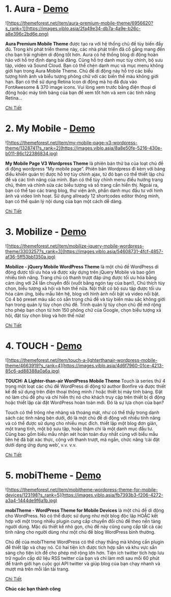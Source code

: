 # 1. Aura - [Demo](https://themeforest.net/item/aura-premium-mobile-theme/6956620?s_rank=1)
![https://themeforest.net/item/aura-premium-mobile-theme/6956620?s_rank=1](https://images.viblo.asia/2fa49e34-db7a-4a9e-b26c-a8e396c2bd6e.png)

**Aura Premium Mobile Theme** được tạo ra với hệ thống chủ đề tùy biến đầy đủ. Trong khi phát triển theme này, các nhà phát triển đã cố gắng mang đến cho bạn trải nghiệm di động tốt hơn. Aura có hệ thống blog di động hoàn hảo với hỗ trợ định dạng bài đăng. Cũng hỗ trợ danh mục tùy chỉnh, bộ sưu tập, video và Sound Cloud. Bạn có thể chèn danh mục và mục menu không giới hạn trong Aura Mobile Theme. Chủ đề di động này hỗ trợ các biểu tượng hình ảnh và biểu tượng phông chữ với các biến thể màu không giới hạn. Bạn có thể sử dụng Retina Icon di động mà họ đã đưa vào FontAwesome & 370 image icons. Vui lòng xem trước bằng điện thoại di động hoặc máy tính bảng của bạn để xem tốt hơn và xem các tính năng Retina… 

[Chi Tiết](https://themeforest.net/item/aura-premium-mobile-theme/6956620?s_rank=1)

# 2. My Mobile - [Demo](https://themeforest.net/item/my-mobile-page-v3-wordpress-theme/1328741?s_rank=2)
![https://themeforest.net/item/my-mobile-page-v3-wordpress-theme/1328741?s_rank=2](https://images.viblo.asia/8a8e50fe-5216-430e-b011-86c122386834.jpg)

**My Mobile Page V3 Wordpress Theme** là phiên bản thứ ba của loạt chủ đề di động wordpress “My mobile page”. Phiên bản Wordpress đi kèm với bảng điều khiển quản trị được hỗ trợ tùy chỉnh ajax, từ đó bạn có thể thiết lập chủ đề và các tính năng của mình. Bạn có thể tùy chỉnh menu điều hướng trang chủ, thêm và chỉnh sửa các biểu tượng và số trang cần hiển thị. Ngoài ra, bạn có thể tạo các trang blog, thư viện ảnh, phần danh mục đầu tư với hình ảnh và video linh hoạt. Sử dụng allready 12 shortcodes editor thông minh, bạn có thể quản lý nội dung của bạn một cách dễ dàng.

[Chi Tiết](https://themeforest.net/item/my-mobile-page-v3-wordpress-theme/1328741?s_rank=2)

# 3. Mobilize - [Demo](https://themeforest.net/item/mobilize-jquery-mobile-wordpress-theme/3303257?s_rank=3)
![https://themeforest.net/item/mobilize-jquery-mobile-wordpress-theme/3303257?s_rank=3](https://images.viblo.asia/54608731-4fcf-4857-af36-5ff53bb1350a.jpg)

**Mobilize - jQuery Mobile WordPress Theme** là một chủ đề WordPress di động được tối ưu hóa và được xây dựng trên jQuery Mobile và bao gồm nhiều tính năng. Trang chủ có thanh trượt đáp ứng được tối ưu hóa bằng cảm ứng với 24 lần chuyển đổi (vuốt bằng ngón tay của bạn!), Chú thích tùy chọn, biểu tượng xã hội và hơn thế nữa. Nội thất có bộ sưu tập được tối ưu hóa cảm ứng, biểu mẫu liên hệ, blog với hình ảnh nổi bật và video nổi bật. Có 4 bộ preset màu sắc có sẵn trong chủ đề và tùy biến màu sắc không giới hạn trong quản lý tùy chọn chủ đề. Trình quản lý tùy chọn chủ đề mở rộng cho phép bạn chọn từ hơn 150 phông chữ của Google, chọn biểu tượng xã hội, đặt tùy chọn blog và hơn thế nữa!

[Chi Tiết](https://themeforest.net/item/mobilize-jquery-mobile-wordpress-theme/3303257?s_rank=3)

# 4. TOUCH - [Demo](https://themeforest.net/item/touch-a-lighterthanair-wordpress-mobile-theme/4663919?s_rank=4)
![https://themeforest.net/item/touch-a-lighterthanair-wordpress-mobile-theme/4663919?s_rank=4](https://images.viblo.asia/4d6f7960-01ce-4213-85c6-ad88388a0a6a.jpg)

**TOUCH: A Lighter-than-air WordPress Mobile Theme** Touch là series thứ 4 trong một loạt các chủ đề WordPress di động từ author Bonfire và được thiết kế để sử dụng trên điện thoại thông minh / hoặc thiết bị máy tính bảng. Đặt nó làm chủ đề phụ và chỉ hiển thị nó cho khách truy cập trên thiết bị di động hoặc thiết lập cài đặt WordPress hoàn toàn mới. Đó là sự lựa chọn của bạn?

Touch có thể trông nhẹ nhàng và thoáng mát, như có thể thấy trong danh sách các tính năng bên dưới, đó là một chủ đề di động với nhiều tính năng và có thể được sử dụng cho nhiều mục đích. thiết lập một blog đơn giản, một trang tĩnh, một bộ sưu tập, hoặc thậm chí là một danh mục đầu tư. Cũng bao gồm biểu mẫu nhận xét hoàn toàn duy nhất cùng với biểu mẫu liên hệ đã bật xác thực, cộng với thanh trượt, mã ngắn, chức năng ‘cài đặt dưới dạng ứng dụng web’, v.v. v.v.

[Chi Tiết](https://themeforest.net/item/touch-a-lighterthanair-wordpress-mobile-theme/4663919?s_rank=4)

# 5. mobiTheme - [Demo](https://themeforest.net/item/mobitheme-wordpress-theme-for-mobile-devices/123198?s_rank=5)
![https://themeforest.net/item/mobitheme-wordpress-theme-for-mobile-devices/123198?s_rank=5](https://images.viblo.asia/fb7393b3-f206-4272-a3a4-1444de9f6a1b.jpg)

**mobiTheme - WordPress Theme for Mobile Devices** là một chủ đề di động cho WordPress. Nó có thể được sử dụng như một blog độc lập HOẶC kết hợp với một trong nhiều plugin cung cấp chuyển đổi chủ đề theo nền tảng người dùng. Mặc dù thiết kế nhỏ gọn, chủ đề này cũng cung cấp tất cả các tính năng cho người dùng như một chủ đề blog WordPress bình thường.

Chủ đề của mobiTheme WordPress có thể chạy thẳng mà không cần plugin để thiết lập và chạy nó. Có hai tiện ích được tích hợp sẵn và khu vực sẵn sàng cho tiện ích để cho phép mở rộng lớn hơn. Tiện ích twitter tích hợp lưu trữ nguồn cấp dữ liệu RSS twitter của bạn và chỉ làm mới sau mỗi 60 phút để tránh giới hạn cuộc gọi API twitter và giúp blog của bạn chạy nhanh và mượt mà trên mỗi lần tải trang.

[Chi Tiết](https://themeforest.net/item/mobitheme-wordpress-theme-for-mobile-devices/123198?s_rank=5)

**Chúc các bạn thành công**